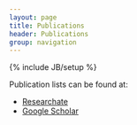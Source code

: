 ```yaml
---
layout: page
title: Publications
header: Publications        
group: navigation
---
```

{% include JB/setup %}

Publication lists can be found at:

* [Researchate](https://www.researchgate.net/profile/Julian_Hibberd/publications/)
* [Google Scholar](http://scholar.google.co.uk/citations?user=VgjC4I4AAAAJ)